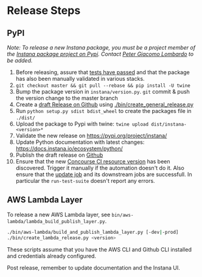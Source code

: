 # Release Steps

## PyPI

_Note: To release a new Instana package, you must be a project member of the [Instana package project on Pypi](https://pypi.org/project/instana/).
Contact [Peter Giacomo Lombardo](https://github.com/pglombardo) to be added._

1. Before releasing, assure that [tests have passed](https://circleci.com/gh/instana/workflows/python-sensor) and that the package has also been manually validated in various stacks.
2. `git checkout master && git pull --rebase && pip install -U twine`
3. Bump the package version in `instana/version.py`. `git` commit & push the version change to the master branch
4. Create a [draft Release on Github](https://github.com/instana/python-sensor/releases) using [./bin/create_general_release.py](https://github.com/instana/python-sensor/blob/master/bin/create_general_release.py)
5. Run `python setup.py sdist bdist_wheel` to create the packages file in `./dist/`
6. Upload the package to Pypi with twine: `twine upload dist/instana-<version>*`
7. Validate the new release on https://pypi.org/project/instana/
8. Update Python documentation with latest changes: https://docs.instana.io/ecosystem/python/
9. Publish the draft release on [Github](https://github.com/instana/python-sensor/releases)
10. Ensure that the new [Concourse CI resource version](
    https://ci.instana.io/teams/tracer-community/pipelines/tracer-test-suite:main/resources/instana-python-package)
    has been discovered. Trigger it manually if the automation doesn't do it. Also ensure that the [update job](
    https://ci.instana.io/teams/tracer-community/pipelines/tracer-test-suite%3Amain/jobs/update-python-package/)
    and its downstream jobs are successfull. In particular the `run-test-suite` doesn't report any errors.

## AWS Lambda Layer

To release a new AWS Lambda layer, see `bin/aws-lambda/lambda_build_publish_layer.py`.

```bash
./bin/aws-lambda/build_and_publish_lambda_layer.py [-dev|-prod]
./bin/create_lambda_release.py <version>
```

These scripts assume that you have the AWS CLI and Github CLI installed and credentials already configured.

Post release, remember to update documentation and the Instana UI.

